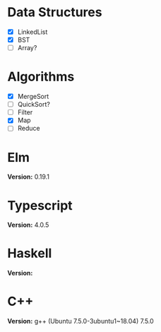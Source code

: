 # Data Structures

- [x] LinkedList
- [x] BST
- [ ] Array?

# Algorithms

- [x] MergeSort
- [ ] QuickSort?
- [ ] Filter
- [x] Map
- [ ] Reduce

# Elm
**Version:** 0.19.1

# Typescript
**Version:** 4.0.5

# Haskell
**Version:**

# C++
**Version:** g++ (Ubuntu 7.5.0-3ubuntu1~18.04) 7.5.0
